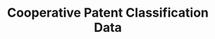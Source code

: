 ---
bigquery: https://console.cloud.google.com/bigquery?p=patents-public-data&d=cpc&page=dataset
citation: '“Cooperative Patent Classification” by the EPO and USPTO, for public use. '
contributors: EPO, USPTO
cost: None
description: Cooperative Patent Classification Data contains the scheme and definitions
  of the Cooperative Patent Classification system for classifying patent documents.
  The CPC is the result of a partnership between the EPO and the USPTO in their joint
  effort to develop a common, internationally compatible classification system for
  technical documents, in particular patent publications, which will be used by both
  offices in the patent granting process
documentation: https://www.cooperativepatentclassification.org/cpcSchemeAndDefinitions
last_edit: 04/07/2022, 17:45:11
location: https://www.cooperativepatentclassification.org/index
maintained_by: USPTO, EPO
schema_fields:
- glossary
- dateRevised
- residualReferences
- residual_references
- application_references
- sizeCache
- status
- applicationReferences
- parents
- ipc_concordant
- breakdown_code
- informativeReferences
- synonyms
- children
- child_groups
- additional_only
- date_revised
- not_allocatable
- childGroups
- notAllocatable
- titlePart
- title_full
- definition
- limiting_references
- breakdownCode
- titleFull
- title_part
- limitingReferences
- informative_references
- symbol
- ipcConcordant
- level
shortname: cooperative_patent_classification
tags:
- patents
- science
title: Cooperative Patent Classification Data
uuid: 984374a7-16e9-4b35-9445-458daceb01bf
---